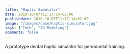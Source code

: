 ```yaml
---
title: "Haptic Simulator"
date: 2018-10-07T11:17:14+02:00
publishdate: 2018-10-07T11:17:14+02:00
image: "/images/case/haptic-simulator.jpg"
tags: ["Tech", "3D Modeling"]
comments: false
---
```


A prototype dental haptic simulator for periodontal training.
